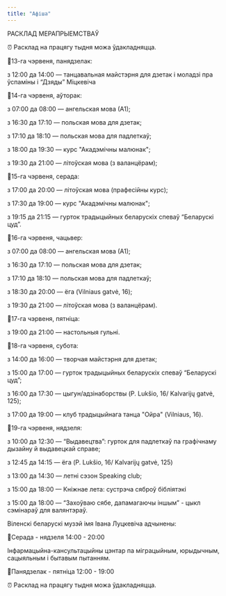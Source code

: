 ```yaml
---
title: "Афіша"
---
```


РАСКЛАД МЕРАПРЫЕМСТВАЎ

⏰ Расклад на працягу тыдня можа ўдакладняцца.

📌13-га чэрвеня, панядзелак:

з 12:00 да 14:00 — танцавальная майстэрня для дзетак і моладзі пра ўспаміны і “Дзяды” Міцкевіча

📌14-га чэрвеня, аўторак:

з 07:00 да 08:00 — ангельская мова (А1);

з 16:30 да 17:10 — польская мова для дзетак;

з 17:10 да 18:10 — польская мова для падлеткаў;

з 18:00 да 19:30 — курс "Акадэмічны малюнак";

з 19:30 да 21:00 — літоўская мова (з валанцёрам);

📌15-га чэрвеня, серада:

з 17:00 да 20:00 — літоўская мова (прафесійны курс);

з 17:30 да 19:00 — курс "Акадэмічны малюнак";

з 19:15 да 21:15 — гурток традыцыйных беларускіх спеваў “Беларускі цуд”.

📌16-га чэрвеня, чацьвер:

з 07:00 да 08:00 — ангельская мова (А1);

з 16:30 да 17:10 — польская мова для дзетак;

з 17:10 да 18:10 — польская мова для падлеткаў;

з 18:30 да 20:00 — ёга (Vilniaus gatvė, 16);

з 19:30 да 21:00 — літоўская мова (з валанцёрам).

📌17-га чэрвеня, пятніца:

з 19:00 да 21:00 — настольныя гульні.

📌18-га чэрвеня, субота:

з 14:00 да 16:00 — творчая майстэрня для дзетак;

з 15:00 да 17:00 — гурток традыцыйных беларускіх спеваў “Беларускі цуд”;

з 16:00 да 17:30 — цыгун/адзінаборствы (P. Lukšio, 16/ Kalvarijų gatvė, 125);

з 17:00 да 19:00 — клуб традыцыйнага танца "Ойра" (Vilniaus, 16).

📌19-га чэрвеня, нядзеля:

з 10:00 да 12:30 — “Выдавецтва”: гурток для падлеткаў па графічнаму дызайну й выдавецкай справе;

з 12:45 да 14:15 — ёга (P. Lukšio, 16/ Kalvarijų gatvė, 125)

з 13:00 да 14:30 — летні сэзон Speaking club;

з 15:00 да 18:00 — Кніжнае лета: сустрэча сяброў бібліятэкі

з 15:00 да 18:00 — “Захоўваю сябе, дапамагаючы іншым” - цыкл сэмінараў для валянтэраў.

Віленскі беларускі музэй імя Івана Луцкевіча адчынены:

📍Серада - нядзеля 14:00 - 20:00

Інфармацыйна-кансультацыйны цэнтар па міграцыйным, юрыдычным, сацыяльным і бытавым пытанням.

📍Панядзелак - пятніца 12:00 - 19:00

⏰ Расклад на працягу тыдня можа ўдакладняцца.
